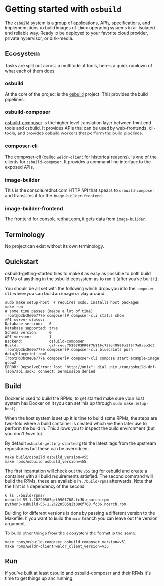 # Getting started with `osbuild`

The `osbuild` system is a group of applications, APIs, specifications, and
implementations to build images of Linux operating systems in an isolated
and reliable way. Ready to be deployed to your favorite cloud provider,
private hypervisor, or disk-media.

## Ecosystem

Tasks are split out across a multitude of tools, here's a quick rundown
of what each of them does.

### osbuild

At the core of the project is the [osbuild](https://github.com/osbuild/osbuild)
project. This provides the build pipelines.

### osbuild-composer

[osbuild-composer](https://github.com/osbuild/osbuild-composer) is the higher
level translation layer between front end tools and osbuild. It provides APIs
that can be used by web-frontends, cli-tools, and provides osbuild workers
that perform the build pipelines.

### composer-cli

The [composer-cli](https://github.com/osbuild/weldr-client) (called
`weldr-client` for historical reasons). Is one of the clients for
`osbuild-composer`. It provides a command line interface to the exposed APIs.

### image-builder

This is the console.redhat.com HTTP API that speaks to `osbuild-composer` and
translates it for the `image-builder-frontend`.

### image-builder-frontend

The frontend for console.redhat.com, it gets data from `image-builder`.

## Terminology

No project can exist without its own terminology.

## Quickstart

osbuild-getting-started tries to make it as easy as possible to both build
RPMs of anything in the osbuild ecosystem as to run it (after you've built it).

You should be all set with the following which drops you into the
`composer-cli` where you can build an image or play around:

```
sudo make setup-host  # requires sudo, installs host packages
make run
# some time passes (maybe a lot of time)
[root@b3bc0e0e777e composer]# composer-cli status show
API server status:
Database version:   0
Database supported: true
Schema version:     0
API version:        1
Backend:            osbuild-composer
Build:              git-rev:752938289087b816c756e48566a1f5f7e8aea2d2
[root@b3bc0e0e777e composer]# composer-cli blueprints push data/blueprint.toml
[root@b3bc0e0e777e composer]# composer-cli compose start example-image qcow2
ERROR: DepsolveError: Post "http://unix": dial unix /run/osbuild-dnf-json/api.sock: connect: permission denied
```

## Build

Docker is used to build the RPMs, to get started make sure your host system
has Docker on it (you can set this up through ``sudo make setup-host``).

When the host system is set up it is time to build some RPMs, the steps are
two-fold where a build container is created which we then later use to perform
the build in. This allows you to inspect the build environment (but you don't
*have* to).

By default `osbuild-getting-started` gets the latest tags from the upstream
repositories but these can be overridden:


```
make build/osbuild osbuild_version=v55
make rpms/osbuild osbuild_version=v55
```

The first incantation will check out the `v55` tag for osbuild and create a
container with all build requirements satisfied. The second command will build
the RPMs, these are available in `./build/rpms` afterwards. Note that the first
is a dependency of the second.

```
€ ls ./build/rpms/
osbuild-55-1.20220505git090f768.fc36.noarch.rpm
python3-osbuild-55-1.20220505git090f768.fc36.noarch.rpm
```

Building for different versions is done by passing a different version to the
Makefile. If you want to build the `main` branch you can leave out the version
argument.

To build other things from the ecosystem the format is the same:

```
make rpms/osbuild-composer osbuild_composer_version=v51
make rpms/weldr-client weldr_client_version=v35
```

## Run

If you've built at least osbuild and osbuild-composer and their RPMs it's time
to get things up and running.
